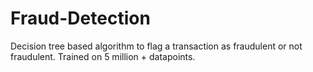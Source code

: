 # Fraud-Detection
Decision tree based algorithm to flag a transaction as fraudulent or not fraudulent. Trained on 5 million + datapoints. 
